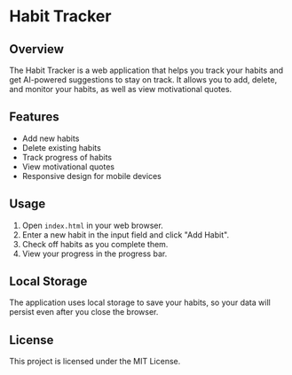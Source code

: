 # Habit Tracker

## Overview
The Habit Tracker is a web application that helps you track your habits and get AI-powered suggestions to stay on track. It allows you to add, delete, and monitor your habits, as well as view motivational quotes.

## Features
- Add new habits
- Delete existing habits
- Track progress of habits
- View motivational quotes
- Responsive design for mobile devices

## Usage
1. Open `index.html` in your web browser.
2. Enter a new habit in the input field and click "Add Habit".
3. Check off habits as you complete them.
4. View your progress in the progress bar.

## Local Storage
The application uses local storage to save your habits, so your data will persist even after you close the browser.

## License
This project is licensed under the MIT License.